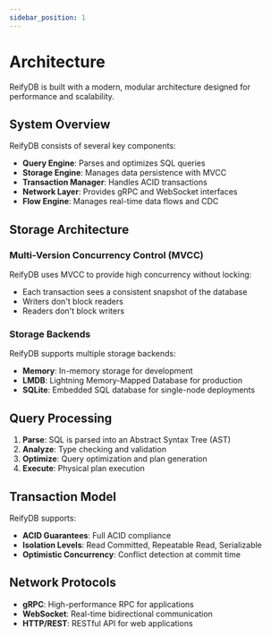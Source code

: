 ```yaml
---
sidebar_position: 1
---
```


# Architecture

ReifyDB is built with a modern, modular architecture designed for performance and scalability.

## System Overview

ReifyDB consists of several key components:

- **Query Engine**: Parses and optimizes SQL queries
- **Storage Engine**: Manages data persistence with MVCC
- **Transaction Manager**: Handles ACID transactions
- **Network Layer**: Provides gRPC and WebSocket interfaces
- **Flow Engine**: Manages real-time data flows and CDC

## Storage Architecture

### Multi-Version Concurrency Control (MVCC)

ReifyDB uses MVCC to provide high concurrency without locking:

- Each transaction sees a consistent snapshot of the database
- Writers don't block readers
- Readers don't block writers

### Storage Backends

ReifyDB supports multiple storage backends:

- **Memory**: In-memory storage for development
- **LMDB**: Lightning Memory-Mapped Database for production
- **SQLite**: Embedded SQL database for single-node deployments

## Query Processing

1. **Parse**: SQL is parsed into an Abstract Syntax Tree (AST)
2. **Analyze**: Type checking and validation
3. **Optimize**: Query optimization and plan generation
4. **Execute**: Physical plan execution

## Transaction Model

ReifyDB supports:

- **ACID Guarantees**: Full ACID compliance
- **Isolation Levels**: Read Committed, Repeatable Read, Serializable
- **Optimistic Concurrency**: Conflict detection at commit time

## Network Protocols

- **gRPC**: High-performance RPC for applications
- **WebSocket**: Real-time bidirectional communication
- **HTTP/REST**: RESTful API for web applications